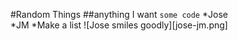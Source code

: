 #Random Things
##anything I want
`some code`
*Jose   
*JM
*Make a list
![Jose smiles goodly][jose-jm.png]
